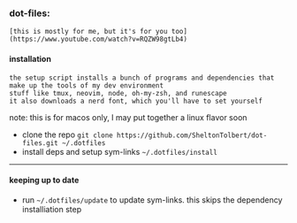 ### **dot-files:** 
    [this is mostly for me, but it's for you too](https://www.youtube.com/watch?v=RQZW98gtLb4)

#### installation

    the setup script installs a bunch of programs and dependencies that make up the tools of my dev environment
    stuff like tmux, neovim, node, oh-my-zsh, and runescape
    it also downloads a nerd font, which you'll have to set yourself
    
note: this is for macos only, I may put together a linux flavor soon

- clone the repo `git clone https://github.com/SheltonTolbert/dot-files.git ~/.dotfiles`
- install deps and setup sym-links `~/.dotfiles/install`

---

#### keeping up to date

- run `~/.dotfiles/update` to update sym-links. this skips the dependency installiation step
